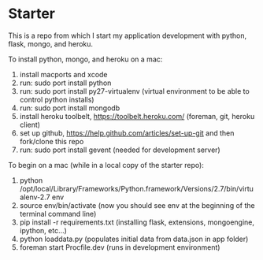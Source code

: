 Starter 
==============

This is a repo from which I start my application development with python, flask, mongo, and heroku.

To install python, mongo, and heroku on a mac:
1. install macports and xcode
2. run: sudo port install python
3. run: sudo port install py27-virtualenv (virtual environment to be able to control python installs)
3. run: sudo port install mongodb
4. install heroku toolbelt, https://toolbelt.heroku.com/ (foreman, git, heroku client)
5. set up github, https://help.github.com/articles/set-up-git and then fork/clone this repo
6. run: sudo port install gevent (needed for development server)

To begin on a mac (while in a local copy of the starter repo):
1. python /opt/local/Library/Frameworks/Python.framework/Versions/2.7/bin/virtualenv-2.7 env 
2. source env/bin/activate (now you should see env at the beginning of the terminal command line)
3. pip install -r requirements.txt (installing flask, extensions, mongoengine, ipython, etc...)
4. python loaddata.py (populates initial data from data.json in app folder)
5. foreman start Procfile.dev (runs in development environment)
